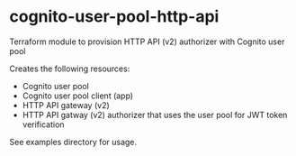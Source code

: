 # cognito-user-pool-http-api
Terraform module to provision HTTP API (v2) authorizer with Cognito user pool

Creates the following resources:
* Cognito user pool
* Cognito user pool client (app)
* HTTP API gateway (v2)
* HTTP API gatway (v2) authorizer that uses the user pool for JWT token verification

See examples directory for usage.

